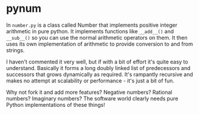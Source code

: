 pynum
=====

In `number.py` is a class called Number that implements positive integer arithmetic in pure python. It implements functions like `__add__()` and `__sub__()` so you can use the normal arithmetic operators on them. It then uses its own implementation of arithmetic to provide conversion to and from strings.

I haven't commented it very well, but if with a bit of effort it's quite easy to understand. Basically it forms a long doubly linked list of predecessors and successors that grows dynamically as required. It's rampantly recursive and makes no attempt at scalability or performance - it's just a bit of fun.

Why not fork it and add more features? Negative numbers? Rational numbers? Imaginary numbers? The software world clearly needs pure Python implementations of these things!
